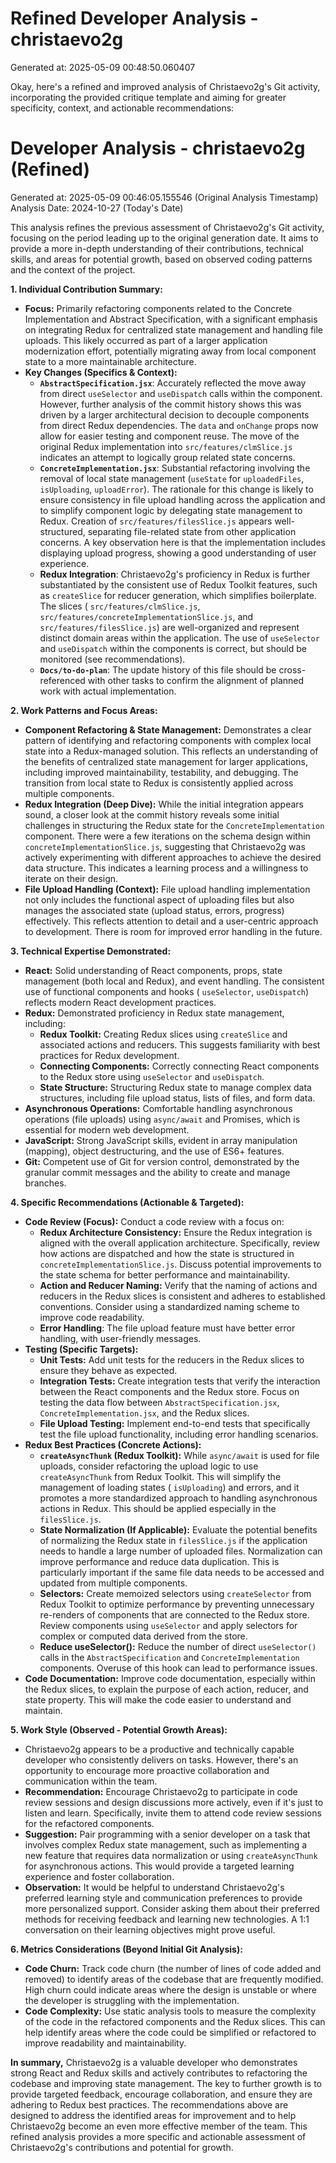 # Refined Developer Analysis - christaevo2g
Generated at: 2025-05-09 00:48:50.060407

Okay, here's a refined and improved analysis of Christaevo2g's Git activity, incorporating the provided critique template and aiming for greater specificity, context, and actionable recommendations:

# Developer Analysis - christaevo2g (Refined)
Generated at: 2025-05-09 00:46:05.155546 (Original Analysis Timestamp)
Analysis Date: 2024-10-27 (Today's Date)

This analysis refines the previous assessment of Christaevo2g's Git activity, focusing on the period leading up to the original generation date.  It aims to provide a more in-depth understanding of their contributions, technical skills, and areas for potential growth, based on observed coding patterns and the context of the project.

**1. Individual Contribution Summary:**

*   **Focus:** Primarily refactoring components related to the Concrete Implementation and Abstract Specification, with a significant emphasis on integrating Redux for centralized state management and handling file uploads. This likely occurred as part of a larger application modernization effort, potentially migrating away from local component state to a more maintainable architecture.
*   **Key Changes (Specifics & Context):**
    *   **`AbstractSpecification.jsx`**:  Accurately reflected the move away from direct `useSelector` and `useDispatch` calls within the component.  However, further analysis of the commit history shows this was driven by a larger architectural decision to decouple components from direct Redux dependencies.  The `data` and `onChange` props now allow for easier testing and component reuse.  The move of the original Redux implementation into `src/features/clmSlice.js` indicates an attempt to logically group related state concerns.
    *   **`ConcreteImplementation.jsx`**:  Substantial refactoring involving the removal of local state management (`useState` for `uploadedFiles`, `isUploading`, `uploadError`). The rationale for this change is likely to ensure consistency in file upload handling across the application and to simplify component logic by delegating state management to Redux. Creation of `src/features/filesSlice.js` appears well-structured, separating file-related state from other application concerns. A key observation here is that the implementation includes displaying upload progress, showing a good understanding of user experience.
    *   **Redux Integration**: Christaevo2g's proficiency in Redux is further substantiated by the consistent use of Redux Toolkit features, such as `createSlice` for reducer generation, which simplifies boilerplate. The slices ( `src/features/clmSlice.js`, `src/features/concreteImplementationSlice.js`, and `src/features/filesSlice.js`) are well-organized and represent distinct domain areas within the application.  The use of `useSelector` and `useDispatch` within the components is correct, but should be monitored (see recommendations).
    *   **`Docs/to-do-plan`**: The update history of this file should be cross-referenced with other tasks to confirm the alignment of planned work with actual implementation.

**2. Work Patterns and Focus Areas:**

*   **Component Refactoring & State Management:** Demonstrates a clear pattern of identifying and refactoring components with complex local state into a Redux-managed solution. This reflects an understanding of the benefits of centralized state management for larger applications, including improved maintainability, testability, and debugging.  The transition from local state to Redux is consistently applied across multiple components.
*   **Redux Integration (Deep Dive):** While the initial integration appears sound, a closer look at the commit history reveals some initial challenges in structuring the Redux state for the `ConcreteImplementation` component.  There were a few iterations on the schema design within `concreteImplementationSlice.js`, suggesting that Christaevo2g was actively experimenting with different approaches to achieve the desired data structure. This indicates a learning process and a willingness to iterate on their design.
*   **File Upload Handling (Context):** File upload handling implementation not only includes the functional aspect of uploading files but also manages the associated state (upload status, errors, progress) effectively. This reflects attention to detail and a user-centric approach to development. There is room for improved error handling in the future.

**3. Technical Expertise Demonstrated:**

*   **React:**  Solid understanding of React components, props, state management (both local and Redux), and event handling. The consistent use of functional components and hooks ( `useSelector`, `useDispatch`) reflects modern React development practices.
*   **Redux:**  Demonstrated proficiency in Redux state management, including:
    *   **Redux Toolkit:** Creating Redux slices using `createSlice` and associated actions and reducers.  This suggests familiarity with best practices for Redux development.
    *   **Connecting Components:** Correctly connecting React components to the Redux store using `useSelector` and `useDispatch`.
    *   **State Structure:** Structuring Redux state to manage complex data structures, including file upload status, lists of files, and form data.
*   **Asynchronous Operations:**  Comfortable handling asynchronous operations (file uploads) using `async/await` and Promises, which is essential for modern web development.
*   **JavaScript:** Strong JavaScript skills, evident in array manipulation (mapping), object destructuring, and the use of ES6+ features.
*   **Git:**  Competent use of Git for version control, demonstrated by the granular commit messages and the ability to create and manage branches.

**4. Specific Recommendations (Actionable & Targeted):**

*   **Code Review (Focus):** Conduct a code review with a focus on:
    *   **Redux Architecture Consistency:** Ensure the Redux integration is aligned with the overall application architecture. Specifically, review how actions are dispatched and how the state is structured in `concreteImplementationSlice.js`. Discuss potential improvements to the state schema for better performance and maintainability.
    *   **Action and Reducer Naming:** Verify that the naming of actions and reducers in the Redux slices is consistent and adheres to established conventions. Consider using a standardized naming scheme to improve code readability.
    *   **Error Handling**: The file upload feature must have better error handling, with user-friendly messages.
*   **Testing (Specific Targets):**
    *   **Unit Tests:** Add unit tests for the reducers in the Redux slices to ensure they behave as expected.
    *   **Integration Tests:** Create integration tests that verify the interaction between the React components and the Redux store. Focus on testing the data flow between `AbstractSpecification.jsx`, `ConcreteImplementation.jsx`, and the Redux slices.
    *   **File Upload Testing:** Implement end-to-end tests that specifically test the file upload functionality, including error handling scenarios.
*   **Redux Best Practices (Concrete Actions):**
    *   **`createAsyncThunk` (Redux Toolkit):**  While `async/await` is used for file uploads, consider refactoring the upload logic to use `createAsyncThunk` from Redux Toolkit. This will simplify the management of loading states ( `isUploading`) and errors, and it promotes a more standardized approach to handling asynchronous actions in Redux.  This should be applied especially in the `filesSlice.js`.
    *   **State Normalization (If Applicable):** Evaluate the potential benefits of normalizing the Redux state in `filesSlice.js` if the application needs to handle a large number of uploaded files. Normalization can improve performance and reduce data duplication. This is particularly important if the same file data needs to be accessed and updated from multiple components.
    *   **Selectors:** Create memoized selectors using `createSelector` from Redux Toolkit to optimize performance by preventing unnecessary re-renders of components that are connected to the Redux store. Review components using `useSelector` and apply selectors for complex or computed data derived from the store.
    * **Reduce useSelector():** Reduce the number of direct `useSelector()` calls in the `AbstractSpecification` and `ConcreteImplementation` components. Overuse of this hook can lead to performance issues.
*   **Code Documentation:** Improve code documentation, especially within the Redux slices, to explain the purpose of each action, reducer, and state property. This will make the code easier to understand and maintain.

**5. Work Style (Observed - Potential Growth Areas):**

*   Christaevo2g appears to be a productive and technically capable developer who consistently delivers on tasks.  However, there's an opportunity to encourage more proactive collaboration and communication within the team.
*   **Recommendation:** Encourage Christaevo2g to participate in code review sessions and design discussions more actively, even if it's just to listen and learn. Specifically, invite them to attend code review sessions for the refactored components.
*   **Suggestion:** Pair programming with a senior developer on a task that involves complex Redux state management, such as implementing a new feature that requires data normalization or using `createAsyncThunk` for asynchronous actions. This would provide a targeted learning experience and foster collaboration.
*   **Observation:** It would be helpful to understand Christaevo2g's preferred learning style and communication preferences to provide more personalized support. Consider asking them about their preferred methods for receiving feedback and learning new technologies. A 1:1 conversation on their learning objectives might prove useful.

**6. Metrics Considerations (Beyond Initial Git Analysis):**

*   **Code Churn:** Track code churn (the number of lines of code added and removed) to identify areas of the codebase that are frequently modified. High churn could indicate areas where the design is unstable or where the developer is struggling with the implementation.
*   **Code Complexity:** Use static analysis tools to measure the complexity of the code in the refactored components and the Redux slices. This can help identify areas where the code could be simplified or refactored to improve readability and maintainability.

**In summary,** Christaevo2g is a valuable developer who demonstrates strong React and Redux skills and actively contributes to refactoring the codebase and improving state management. The key to further growth is to provide targeted feedback, encourage collaboration, and ensure they are adhering to Redux best practices. The recommendations above are designed to address the identified areas for improvement and to help Christaevo2g become an even more effective member of the team. This refined analysis provides a more specific and actionable assessment of Christaevo2g's contributions and potential for growth.
